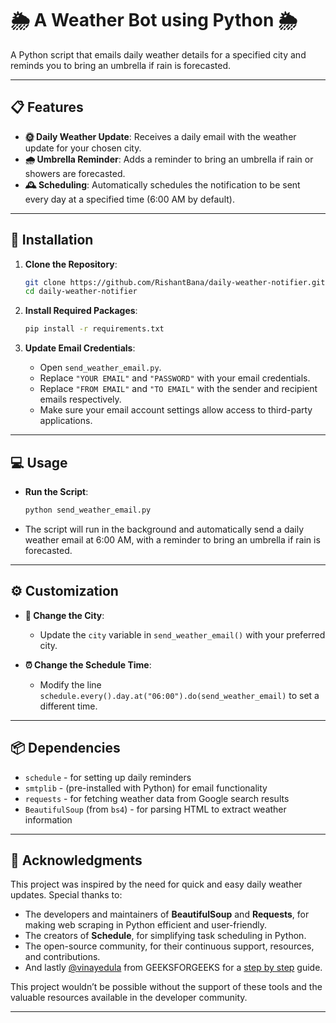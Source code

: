 # 🌦 A Weather Bot using Python 🌦

A Python script that emails daily weather details for a specified city and reminds you to bring an umbrella if rain is forecasted.

---

## 📋 Features
- **🌞 Daily Weather Update**: Receives a daily email with the weather update for your chosen city.
- **🌧️ Umbrella Reminder**: Adds a reminder to bring an umbrella if rain or showers are forecasted.
- **🕰️ Scheduling**: Automatically schedules the notification to be sent every day at a specified time (6:00 AM by default).

---

## 🚀 Installation

1. **Clone the Repository**:
    ```bash
    git clone https://github.com/RishantBana/daily-weather-notifier.git
    cd daily-weather-notifier
    ```

2. **Install Required Packages**:
    ```bash
    pip install -r requirements.txt
    ```

3. **Update Email Credentials**:
    - Open `send_weather_email.py`.
    - Replace `"YOUR EMAIL"` and `"PASSWORD"` with your email credentials.
    - Replace `"FROM EMAIL"` and `"TO EMAIL"` with the sender and recipient emails respectively.
    - Make sure your email account settings allow access to third-party applications.

---

## 💻 Usage

- **Run the Script**:
    ```bash
    python send_weather_email.py
    ```
- The script will run in the background and automatically send a daily weather email at 6:00 AM, with a reminder to bring an umbrella if rain is forecasted.

---

## ⚙️ Customization

- **🌆 Change the City**:
  - Update the `city` variable in `send_weather_email()` with your preferred city.

- **⏰ Change the Schedule Time**:
  - Modify the line `schedule.every().day.at("06:00").do(send_weather_email)` to set a different time.

---

## 📦 Dependencies

- `schedule` - for setting up daily reminders
- `smtplib` - (pre-installed with Python) for email functionality
- `requests` - for fetching weather data from Google search results
- `BeautifulSoup` (from `bs4`) - for parsing HTML to extract weather information

---

## 🙏 Acknowledgments

This project was inspired by the need for quick and easy daily weather updates. Special thanks to:

- The developers and maintainers of **BeautifulSoup** and **Requests**, for making web scraping in Python efficient and user-friendly.
- The creators of **Schedule**, for simplifying task scheduling in Python.
- The open-source community, for their continuous support, resources, and contributions.
- And lastly [@vinayedula](https://www.geeksforgeeks.org/user/vinayedula/contributions/?itm_source=geeksforgeeks&itm_medium=article_author&itm_campaign=auth_user) from GEEKSFORGEEKS for a [step by step](https://www.geeksforgeeks.org/scraping-weather-data-using-python-to-get-umbrella-reminder-on-email/) guide.

This project wouldn’t be possible without the support of these tools and the valuable resources available in the developer community.

---
